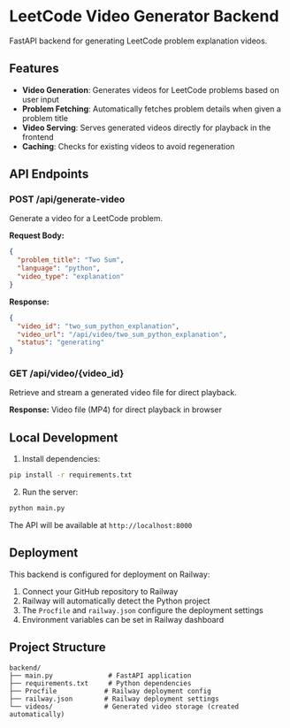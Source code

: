 # LeetCode Video Generator Backend

FastAPI backend for generating LeetCode problem explanation videos.

## Features

- **Video Generation**: Generates videos for LeetCode problems based on user input
- **Problem Fetching**: Automatically fetches problem details when given a problem title
- **Video Serving**: Serves generated videos directly for playback in the frontend
- **Caching**: Checks for existing videos to avoid regeneration

## API Endpoints

### POST /api/generate-video
Generate a video for a LeetCode problem.

**Request Body:**
```json
{
  "problem_title": "Two Sum",
  "language": "python",
  "video_type": "explanation"
}
```

**Response:**
```json
{
  "video_id": "two_sum_python_explanation",
  "video_url": "/api/video/two_sum_python_explanation",
  "status": "generating"
}
```

### GET /api/video/{video_id}
Retrieve and stream a generated video file for direct playback.

**Response:** Video file (MP4) for direct playback in browser

## Local Development

1. Install dependencies:
```bash
pip install -r requirements.txt
```

2. Run the server:
```bash
python main.py
```

The API will be available at `http://localhost:8000`

## Deployment

This backend is configured for deployment on Railway:

1. Connect your GitHub repository to Railway
2. Railway will automatically detect the Python project
3. The `Procfile` and `railway.json` configure the deployment settings
4. Environment variables can be set in Railway dashboard

## Project Structure

```
backend/
├── main.py              # FastAPI application
├── requirements.txt     # Python dependencies
├── Procfile            # Railway deployment config
├── railway.json        # Railway deployment settings
└── videos/             # Generated video storage (created automatically)
```